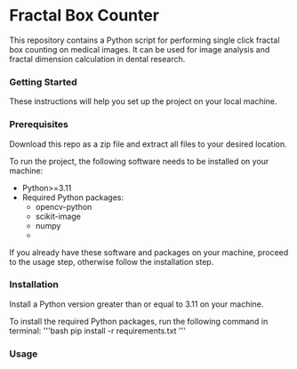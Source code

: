 # Fractal Box Counter
This repository contains a Python script for performing single click fractal box counting on medical images. It can be used for image analysis and fractal dimension calculation in dental research.

### Getting Started
These instructions will help you set up the project on your local machine.

### Prerequisites
Download this repo as a zip file and extract all files to your desired location.

To run the project, the following software needs to be installed on your machine:
- Python>=3.11
- Required Python packages:
  - opencv-python
  - scikit-image
  - numpy
  - 
If you already have these software and packages on your machine, proceed to the usage step, otherwise follow the installation step.

### Installation
Install a Python version greater than or equal to 3.11 on your machine.

To install the required Python packages, run the following command in terminal:
'''bash
pip install -r requirements.txt
'''

### Usage

